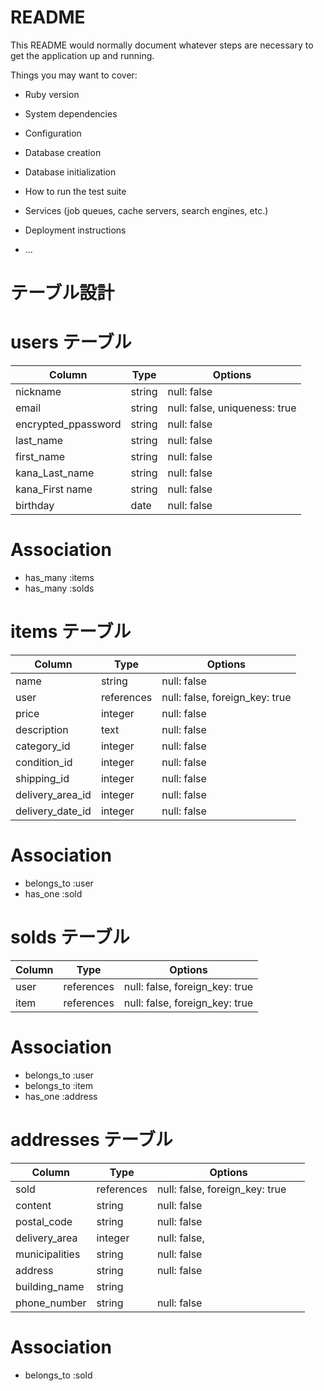 # README

This README would normally document whatever steps are necessary to get the
application up and running.

Things you may want to cover:

* Ruby version

* System dependencies

* Configuration

* Database creation

* Database initialization

* How to run the test suite

* Services (job queues, cache servers, search engines, etc.)

* Deployment instructions

* ...
# テーブル設計

# users テーブル
| Column                | Type   | Options                       |
| --------              | ------ | ----------------------------  |
| nickname              | string | null: false                   |
| email                 | string | null: false, uniqueness: true | 
| encrypted_ppassword   | string | null: false                   |
| last_name             | string | null: false                   |
| first_name            | string | null: false                   |
| kana_Last_name        | string | null: false                   |
| kana_First name       | string | null: false                   |
| birthday              | date   | null: false                   |

# Association
- has_many  :items
- has_many  :solds

# items テーブル
| Column　　　       | Type       | Options                         |
| ----------------  | ------     | ------------------------------- |
| name              | string     | null: false                     |
| user              | references | null: false, foreign_key: true  |
| price             | integer    | null: false                     |
| description       | text       | null: false                     |
| category_id       | integer     | null: false                     |
| condition_id      | integer    | null: false                     |
| shipping_id       | integer     | null: false                     |
| delivery_area_id  | integer     | null: false                     |
| delivery_date_id  | integer    | null: false                     |

# Association
- belongs_to :user
- has_one    :sold

# solds テーブル
| Column          | Type       | Options                        |
| --------------- | ---------- | ------------------------------ |
| user            | references | null: false, foreign_key: true |
| item            | references | null: false, foreign_key: true |

# Association
- belongs_to :user
- belongs_to :item
- has_one    :address

# addresses テーブル
| Column         | Type       | Options                        |
| -------------- | ---------- | ------------------------------ |
| sold           | references | null: false, foreign_key: true |
| content        | string     | null: false                    |
| postal_code    | string     | null: false                    |
| delivery_area  | integer    | null: false, 　　　　　  　　　　 |
| municipalities | string     | null: false                    |
| address        | string     | null: false                    |
| building_name  | string     |                                |
| phone_number   | string     | null: false                    |

# Association
- belongs_to :sold